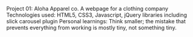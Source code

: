 Project 01: Aloha Apparel co.
A webpage for a clothing company
Technologies used: HTML5, CSS3, Javascript, jQuery libraries including slick carousel plugin
Personal learnings: Think smaller; the mistake that prevents everything from working is mostly tiny, not something tiny.
